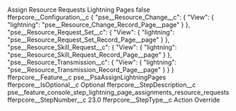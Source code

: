 <?xml version="1.0" encoding="UTF-8"?>
<CustomMetadata xmlns="http://soap.sforce.com/2006/04/metadata" xmlns:xsi="http://www.w3.org/2001/XMLSchema-instance" xmlns:xsd="http://www.w3.org/2001/XMLSchema">
    <label>Assign Resource Requests Lightning Pages</label>
    <protected>false</protected>
    <values>
        <field>fferpcore__Configuration__c</field>
        <value xsi:type="xsd:string">{
	&quot;pse__Resource_Change__c&quot;: {
        &quot;View&quot;: {
            &quot;lightning&quot;: &quot;pse__Resource_Change_Record_Page__page&quot;
        }
    },
    &quot;pse__Resource_Request_Set__c&quot;: {
        &quot;View&quot;: {
            &quot;lightning&quot;: &quot;pse__Resource_Request_Set_Record_Page__page&quot;
        }
    },
    &quot;pse__Resource_Skill_Request__c&quot;: {
        &quot;View&quot;: {
            &quot;lightning&quot;: &quot;pse__Resource_Skill_Request_Record_Page__page&quot;
        }
    },
    &quot;pse__Resource_Transmission__c&quot;: {
        &quot;View&quot;: {
            &quot;lightning&quot;: &quot;pse__Resource_Transmission_Record_Page__page&quot;
        }
    }
}</value>
    </values>
    <values>
        <field>fferpcore__Feature__c</field>
        <value xsi:type="xsd:string">pse__PsaAssignLightningPages</value>
    </values>
    <values>
        <field>fferpcore__IsOptional__c</field>
        <value xsi:type="xsd:string">Optional</value>
    </values>
    <values>
        <field>fferpcore__StepDescription__c</field>
        <value xsi:type="xsd:string">pse__feature_console_step_lightning_page_assignments_resource_requests</value>
    </values>
    <values>
        <field>fferpcore__StepNumber__c</field>
        <value xsi:type="xsd:double">23.0</value>
    </values>
    <values>
        <field>fferpcore__StepType__c</field>
        <value xsi:type="xsd:string">Action Override</value>
    </values>
</CustomMetadata>
